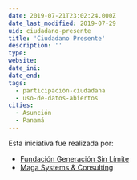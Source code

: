 ```yaml
---
date: 2019-07-21T23:02:24.000Z
date_last_modified: 2019-07-29
uid: ciudadano-presente
title: 'Ciudadano Presente'
description: ''
type: 
website: 
date_ini: 
date_end: 
tags:
  - participación-ciudadana
  - uso-de-datos-abiertos
cities: 
  - Asunción
  - Panamá
---
```


Esta iniciativa fue realizada por:

- [Fundación Generación Sin Límite](/organizaciones/fundacion-generacion-sin-limite)
- [Maga Systems & Consulting](/organizaciones/maga-systems-consulting)

